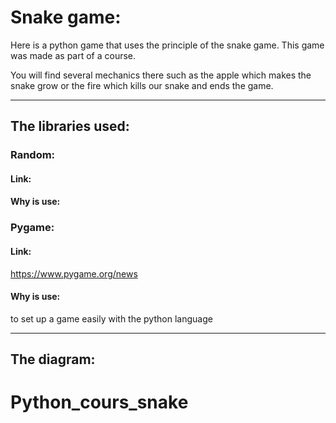 # Snake game:

Here is a python game that uses the principle of the snake game. This game was made as part of a course.

You will find several mechanics there such as the apple which makes the snake grow or the fire which kills our snake and ends the game.
<hr>

## The libraries used:
### Random:
#### Link:
#### Why is use:
### Pygame:
#### Link:
 https://www.pygame.org/news
#### Why is use: 
to set up a game easily with the python language

<hr>

## The diagram:
# Python_cours_snake

